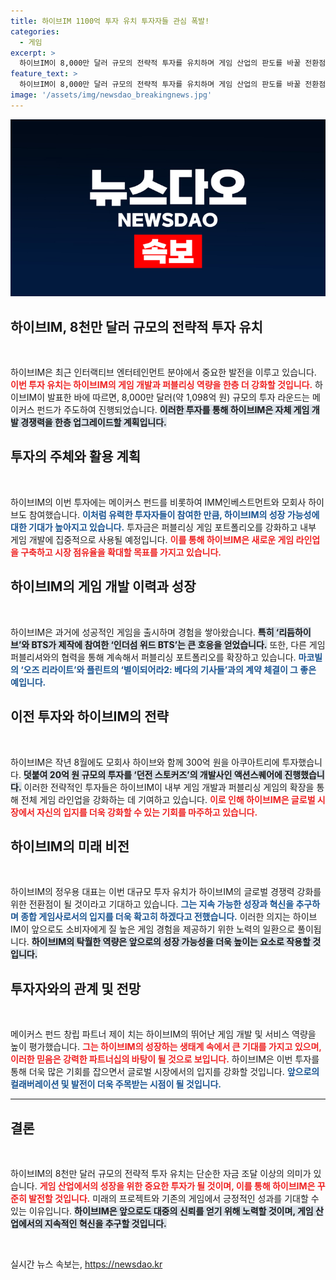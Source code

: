 ```yaml
---
title: 하이브IM 1100억 투자 유치 투자자들 관심 폭발!
categories:
  - 게임
excerpt: >
  하이브IM이 8,000만 달러 규모의 전략적 투자를 유치하며 게임 산업의 판도를 바꿀 전환점을 맞이했습니다. 차세대 퍼블리싱과 자체 개발 경쟁력을 더욱 강화할 이번 투자에 귀추가 주목됩니다!
feature_text: >
  하이브IM이 8,000만 달러 규모의 전략적 투자를 유치하며 게임 산업의 판도를 바꿀 전환점을 맞이했습니다. 차세대 퍼블리싱과 자체 개발 경쟁력을 더욱 강화할 이번 투자에 귀추가 주목됩니다!
image: '/assets/img/newsdao_breakingnews.jpg'
---
```


<p><img src="/assets/img/newsdao_breakingnews.jpg" alt="implanttips 속보" /></p>

<h2 data-ke-size="size26">하이브IM, 8천만 달러 규모의 전략적 투자 유치</h2>

<p data-ke-size="size16">&nbsp;</p>

<p>하이브IM은 최근 인터랙티브 엔터테인먼트 분야에서 중요한 발전을 이루고 있습니다. <b><span style="color: #ee2323;">이번 투자 유치는 하이브IM의 게임 개발과 퍼블리싱 역량을 한층 더 강화할 것입니다.</span></b> 하이브IM이 발표한 바에 따르면, 8,000만 달러(약 1,098억 원) 규모의 투자 라운드는 메이커스 펀드가 주도하여 진행되었습니다. <b><span style="background-color: #21538527;">이러한 투자를 통해 하이브IM은 자체 게임 개발 경쟁력을 한층 업그레이드할 계획입니다.</span></b></p>

<h2 data-ke-size="size26">투자의 주체와 활용 계획</h2>

<p data-ke-size="size16">&nbsp;</p>

<p>하이브IM의 이번 투자에는 메이커스 펀드를 비롯하여 IMM인베스트먼트와 모회사 하이브도 참여했습니다. <b><span style="color: #1a5490;">이처럼 유력한 투자자들이 참여한 만큼, 하이브IM의 성장 가능성에 대한 기대가 높아지고 있습니다.</span></b> 투자금은 퍼블리싱 게임 포트폴리오를 강화하고 내부 게임 개발에 집중적으로 사용될 예정입니다. <b><span style="color: #ee2323;">이를 통해 하이브IM은 새로운 게임 라인업을 구축하고 시장 점유율을 확대할 목표를 가지고 있습니다.</span></b> </p>

<h2 data-ke-size="size26">하이브IM의 게임 개발 이력과 성장</h2>

<p data-ke-size="size16">&nbsp;</p>

<p>하이브IM은 과거에 성공적인 게임을 출시하며 경험을 쌓아왔습니다. <b><span style="background-color: #21538527;">특히 ‘리듬하이브’와 BTS가 제작에 참여한 ‘인더섬 위드 BTS’는 큰 호응을 얻었습니다.</span></b> 또한, 다른 게임 퍼블리셔와의 협력을 통해 계속해서 퍼블리싱 포트폴리오를 확장하고 있습니다. <b><span style="color: #1a5490;">마코빌의 ‘오즈 리라이트’와 플린트의 ‘별이되어라2: 베다의 기사들’과의 계약 체결이 그 좋은 예입니다.</span></b></p>

<h2 data-ke-size="size26">이전 투자와 하이브IM의 전략</h2>

<p data-ke-size="size16">&nbsp;</p>

<p>하이브IM은 작년 8월에도 모회사 하이브와 함께 300억 원을 아쿠아트리에 투자했습니다. <b><span style="background-color: #21538527;">덧붙여 20억 원 규모의 투자를 ‘던전 스토커즈’의 개발사인 액션스퀘어에 진행했습니다.</span></b> 이러한 전략적인 투자들은 하이브IM이 내부 게임 개발과 퍼블리싱 게임의 확장을 통해 전체 게임 라인업을 강화하는 데 기여하고 있습니다. <b><span style="color: #ee2323;">이로 인해 하이브IM은 글로벌 시장에서 자신의 입지를 더욱 강화할 수 있는 기회를 마주하고 있습니다.</span></b></p>

<h2 data-ke-size="size26">하이브IM의 미래 비전</h2>

<p data-ke-size="size16">&nbsp;</p>

<p>하이브IM의 정우용 대표는 이번 대규모 투자 유치가 하이브IM의 글로벌 경쟁력 강화를 위한 전환점이 될 것이라고 기대하고 있습니다. <b><span style="color: #1a5490;">그는 지속 가능한 성장과 혁신을 추구하며 종합 게임사로서의 입지를 더욱 확고히 하겠다고 전했습니다.</span></b> 이러한 의지는 하이브IM이 앞으로도 소비자에게 질 높은 게임 경험을 제공하기 위한 노력의 일환으로 풀이됩니다. <b><span style="background-color: #21538527;">하이브IM의 탁월한 역량은 앞으로의 성장 가능성을 더욱 높이는 요소로 작용할 것입니다.</span></b></p>

<h2 data-ke-size="size26">투자자와의 관계 및 전망</h2>

<p data-ke-size="size16">&nbsp;</p>

<p>메이커스 펀드 창립 파트너 제이 치는 하이브IM의 뛰어난 게임 개발 및 서비스 역량을 높이 평가했습니다. <b><span style="color: #ee2323;">그는 하이브IM의 성장하는 생태계 속에서 큰 기대를 가지고 있으며, 이러한 믿음은 강력한 파트너십의 바탕이 될 것으로 보입니다.</span></b> 하이브IM은 이번 투자를 통해 더욱 많은 기회를 잡으면서 글로벌 시장에서의 입지를 강화할 것입니다. <b><span style="color: #1a5490;">앞으로의 컬래버레이션 및 발전이 더욱 주목받는 시점이 될 것입니다.</span></b></p>

<hr>

<h2 data-ke-size="size26">결론</h2>

<p data-ke-size="size16">&nbsp;</p>

<p>하이브IM의 8천만 달러 규모의 전략적 투자 유치는 단순한 자금 조달 이상의 의미가 있습니다. <b><span style="color: #ee2323;">게임 산업에서의 성장을 위한 중요한 투자가 될 것이며, 이를 통해 하이브IM은 꾸준히 발전할 것입니다.</span></b> 미래의 프로젝트와 기존의 게임에서 긍정적인 성과를 기대할 수 있는 이유입니다. <b><span style="background-color: #21538527;">하이브IM은 앞으로도 대중의 신뢰를 얻기 위해 노력할 것이며, 게임 산업에서의 지속적인 혁신을 추구할 것입니다.</span></b> </p>

<p data-ke-size="size16">&nbsp;</p>
실시간 뉴스 속보는, <a href="https://newsdao.kr" rel="dofollow">https://newsdao.kr</a>


